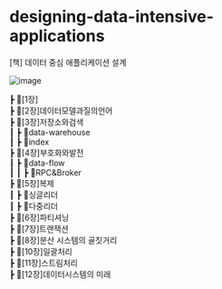 # designing-data-intensive-applications

[책] 데이터 중심 애플리케이션 설계

![image](https://user-images.githubusercontent.com/56504493/227579363-0688ee98-4cf4-454f-a7d4-ccbf673f5a5c.png)

┣ 📂[1장]  
┣ 📂[2장]데이터모델과질의언어  
┣ 📂[3장]저장소와검색  
┃ ┣ 📂data-warehouse  
┃ ┣ 📂index  
┣ 📂[4장]부호화와발전  
┃ ┣ 📂data-flow  
┃ ┃ ┣ 📂RPC&Broker  
┣ 📂[5장]복제  
┃ ┣ 📂싱글리더  
┃ ┣ 📂다중리더  
┣ 📂[6장]파티셔닝  
┣ 📂[7장]트랜잭션  
┣ 📂[8장]분산 시스템의 골칫거리  
┣ 📂[10장]일괄처리  
┣ 📂[11장]스트림처리  
┣ 📂[12장]데이터시스템의 미래

